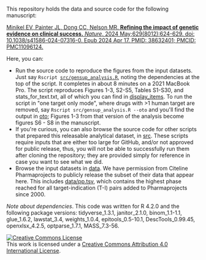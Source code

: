 This repository holds the data and source code for the following manuscript:

[Minikel EV, Painter JL, Dong CC, Nelson MR. **Refining the impact of genetic evidence on clinical success.** _Nature_. 2024 May;629(8012):624-629. doi: 10.1038/s41586-024-07316-0. Epub 2024 Apr 17. PMID: 38632401; PMCID: PMC11096124.](https://www.ncbi.nlm.nih.gov/pmc/articles/PMC11096124/)

Here, you can:

+ Run the source code to reproduce the figures from the input datasets. Just say `Rscript `[`src/gensup_analysis.R`](/src/gensup_analysis.R), noting the dependencies at the top of the script. It completes in about 8 minutes on a 2021 MacBook Pro. The script reproduces Figures 1-3, S2-S5, Tables S1-S30, and stats_for_text.txt, all of which you can find in [display_items](/display_items). To run the script in "one target only mode", where drugs with >1 human target are removed, say `Rscript src/gensup_analysis.R --oto` and you'll find the output in [oto](/oto); Figures 1-3 from that version of the analysis become figures S6 - S8 in the manuscript.
+ If you're curious, you can also browse the source code for other scripts that prepared this releasable analytical dataset, in [src](/src). These scripts require inputs that are either too large for GitHub, and/or not approved for public release, thus, you will not be able to successfully run them after cloning the repository; they are provided simply for reference in case you want to see what we did.
+ Browse the input datasets in [data](/data). We have permission from Citeline Pharmaprojects to publicly release the subset of their data that appear here. This includes [data/pp.tsv](/data/pp.tsv), which contains the highest phase reached for all target-indication (T-I) pairs added to Pharmaprojects since 2000.

_Note about dependencies_. This code was written for R 4.2.0 and the following package versions: tidyverse_1.3.1, janitor_2.1.0, binom_1.1-1.1, glue_1.6.2, lawstat_3.4, weights_1.0.4, epitools_0.5-10.1, DescTools_0.99.45, openxlsx_4.2.5, optparse_1.7.1, MASS_7.3-56.

<a rel="license" href="http://creativecommons.org/licenses/by/4.0/"><img alt="Creative Commons License" style="border-width:0" src="https://i.creativecommons.org/l/by/4.0/88x31.png" /></a><br />This work is licensed under a <a rel="license" href="http://creativecommons.org/licenses/by/4.0/">Creative Commons Attribution 4.0 International License</a>.

